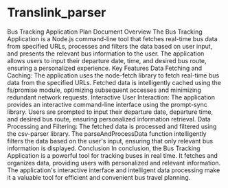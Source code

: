 # Translink_parser
Bus Tracking Application Plan Document
Overview
The Bus Tracking Application is a Node.js command-line tool that fetches real-time bus data from specified URLs, processes and filters the data based on user input, and presents the relevant bus information to the user. The application allows users to input their departure date, time, and desired bus route, ensuring a personalized experience.
Key Features
Data Fetching and Caching:
The application uses the node-fetch library to fetch real-time bus data from the specified URLs.
Fetched data is intelligently cached using the fs/promise module, optimizing subsequent accesses and minimizing redundant network requests.
Interactive User Interaction:
The application provides an interactive command-line interface using the prompt-sync library.
Users are prompted to input their departure date, departure time, and desired bus route, ensuring personalized information retrieval.
Data Processing and Filtering:
The fetched data is processed and filtered using the csv-parser library.
The parseAndProcessData function intelligently filters the data based on the user's input, ensuring that only relevant bus information is displayed.
Conclusion In conclusion, the Bus Tracking Application is a powerful tool for tracking buses in real time. It fetches and organizes data, providing users with personalized and relevant information. The application's interactive interface and intelligent data processing make it a valuable tool for efficient and convenient bus travel planning.

